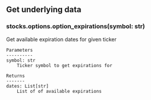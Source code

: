 ## Get underlying data 
### stocks.options.option_expirations(symbol: str)

Get available expiration dates for given ticker

    Parameters
    ----------
    symbol: str
        Ticker symbol to get expirations for

    Returns
    -------
    dates: List[str]
        List of of available expirations
